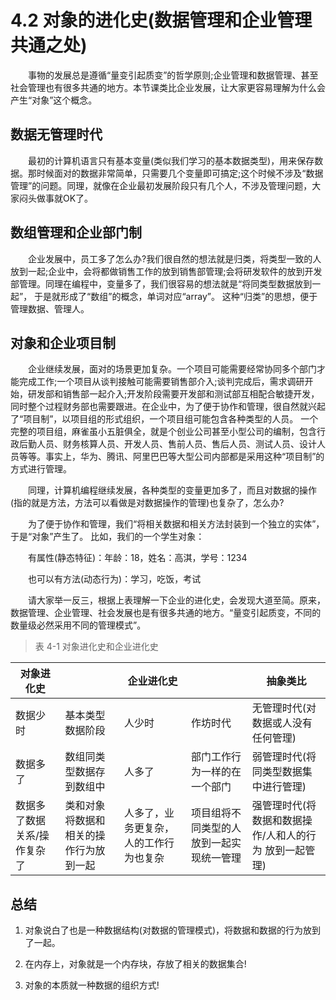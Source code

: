 # 4.2 对象的进化史(数据管理和企业管理共通之处)

　　事物的发展总是遵循“量变引起质变”的哲学原则;企业管理和数据管理、甚至社会管理也有很多共通的地方。本节课类比企业发展，让大家更容易理解为什么会产生“对象”这个概念。

## 数据无管理时代

　　最初的计算机语言只有基本变量(类似我们学习的基本数据类型)，用来保存数据。那时候面对的数据非常简单，只需要几个变量即可搞定;这个时候不涉及“数据管理”的问题。同理，就像在企业最初发展阶段只有几个人，不涉及管理问题，大家闷头做事就OK了。

## 数组管理和企业部门制

　　企业发展中，员工多了怎么办?我们很自然的想法就是归类，将类型一致的人放到一起;企业中，会将都做销售工作的放到销售部管理;会将研发软件的放到开发部管理。同理在编程中，变量多了，我们很容易的想法就是“将同类型数据放到一起”， 于是就形成了“数组”的概念，单词对应“array”。 这种“归类”的思想，便于管理数据、管理人。

## 对象和企业项目制

　　企业继续发展，面对的场景更加复杂。一个项目可能需要经常协同多个部门才能完成工作;一个项目从谈判接触可能需要销售部介入;谈判完成后，需求调研开始，研发部和销售部一起介入;开发阶段需要开发部和测试部互相配合敏捷开发，同时整个过程财务部也需要跟进。在企业中，为了便于协作和管理，很自然就兴起了“项目制”，以项目组的形式组织，一个项目组可能包含各种类型的人员。 一个完整的项目组，麻雀虽小五脏俱全，就是个创业公司甚至小型公司的编制，包含行政后勤人员、财务核算人员、开发人员、售前人员、售后人员、测试人员、设计人员等等。事实上，华为、腾讯、阿里巴巴等大型公司内部都是采用这种“项目制”的方式进行管理。

　　同理，计算机编程继续发展，各种类型的变量更加多了，而且对数据的操作(指的就是方法，方法可以看做是对数据操作的管理)也复杂了，怎么办?

　　为了便于协作和管理，我们“将相关数据和相关方法封装到一个独立的实体”，于是“对象”产生了。 比如，我们的一个学生对象：

　　有属性(静态特征)：年龄：18，姓名：高淇，学号：1234

　　也可以有方法(动态行为)：学习，吃饭，考试

　　请大家举一反三，根据上表理解一下企业的进化史，会发现大道至简。原来，数据管理、企业管理、社会发展也是有很多共通的地方。“量变引起质变，不同的数量级必然采用不同的管理模式”。

> 表 4-1 对象进化史和企业进化史

| 对象进化史                  |                                        | 企业进化史                             |                                          | 抽象类比                                               |
| --------------------------- | -------------------------------------- | -------------------------------------- | ---------------------------------------- | ------------------------------------------------------ |
| 数据少时                    | 基本类型数据阶段                       | 人少时                                 | 作坊时代                                 | 无管理时代(对数据或人没有任何管理)                     |
| 数据多了                    | 数组同类型数据存到数组中               | 人多了                                 | 部门工作行为一样的在一个部门             | 弱管理时代(将同类型数据集中进行管理)                   |
| 数据多了数据关系/操作复杂了 | 类和对象将数据和相关的操作行为放到一起 | 人多了，业务更复杂，人的工作行为也复杂 | 项目组将不同类型的人放到一起实现统一管理 | 强管理时代(将数据和数据操作/人和人的行为 放到一起管理) |



## 总结

1. 对象说白了也是一种数据结构(对数据的管理模式)，将数据和数据的行为放到了一起。

2. 在内存上，对象就是一个内存块，存放了相关的数据集合!

3. 对象的本质就一种数据的组织方式!